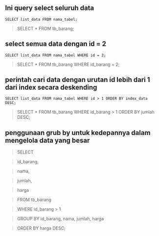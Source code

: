 ## Ini query select seluruh data 

```
SELECT list_data FROM nama_tabel;
```
> SELECT * FROM tb_barang;

## select semua data dengan id = 2

```
SELECT list_data FROM nama_tabel WHERE id = 2;
```
> SELECT * FROM tb_barang WHERE id_barang = 2;

## perintah cari data dengan urutan id lebih dari 1 dari index secara deskending

```
SELECT list_data FROM nama_tabel WHERE id > 1 ORDER BY index_data DESC;
```
> SELECT * FROM tb_barang WHERE id_barang > 1 ORDER BY jumlah DESC;

## penggunaan grub by untuk kedepannya dalam mengelola data yang besar

> SELECT 

>  id_barang, 

>  nama, 
  
>  jumlah, 
  
>  harga
  
> FROM tb_barang

> WHERE id_barang > 1

> GROUP BY id_barang, nama, jumlah, harga 

> ORDER BY harga DESC;
